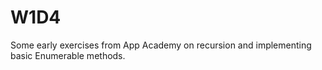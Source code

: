 W1D4
====
Some early exercises from App Academy on recursion and implementing basic Enumerable methods.
